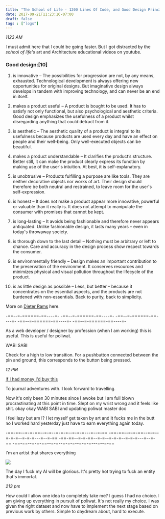 ```yaml
---
title: "The School of Life - 1200 Lines Of Code, and Good Design Principles"
date: 2017-09-21T11:23:16-07:00
draft: false
tags : ["logs"]
---
```



*1123 AM*

I must admit here that I could be going faster. But I got distracted by the _school of life's_ art and Architecture educational videos on youtube.

### Good design:[10]

1. is innovative – The possibilities for progression are not, by any means, exhausted. Technological development is always offering new opportunities for original designs. But imaginative design always develops in tandem with improving technology, and can never be an end in itself.

2. makes a product useful – A product is bought to be used. It has to satisfy not only functional, but also psychological and aesthetic criteria. Good design emphasizes the usefulness of a product whilst disregarding anything that could detract from it.

3. is aesthetic – The aesthetic quality of a product is integral to its usefulness because products are used every day and have an effect on people and their well-being. Only well-executed objects can be beautiful.

4. makes a product understandable – It clarifies the product’s structure. Better still, it can make the product clearly express its function by making use of the user's intuition. At best, it is self-explanatory.

5. is unobtrusive – Products fulfilling a purpose are like tools. They are neither decorative objects nor works of art. Their design should therefore be both neutral and restrained, to leave room for the user's self-expression.

6. is honest – It does not make a product appear more innovative, powerful or valuable than it really is. It does not attempt to manipulate the consumer with promises that cannot be kept.

7. is long-lasting – It avoids being fashionable and therefore never appears antiquated. Unlike fashionable design, it lasts many years – even in today's throwaway society.

8. is thorough down to the last detail – Nothing must be arbitrary or left to chance. Care and accuracy in the design process show respect towards the consumer.

9. is environmentally friendly – Design makes an important contribution to the preservation of the environment. It conserves resources and minimizes physical and visual pollution throughout the lifecycle of the product.

10. is as little design as possible – Less, but better – because it concentrates on the essential aspects, and the products are not burdened with non-essentials. Back to purity, back to simplicity.


More on [Dieter Rams](https://en.wikipedia.org/wiki/Dieter_Rams) here.

-==--=-======-==----=- -==--=-======-==----=- -==--=-======-==----=- -==--=-======-==----=- -==--=-======-==----=-



As a web developer / designer by profession (when I am working) this is useful. This is useful for poliwat.



WABI SABI


Check for a high to low transition. For a pushbutton connected between the pin and ground, this corresponds to the button being pressed.


*12 PM*

[If I had money I'd buy this](https://www.theschooloflife.com/london/classroom/catalog/product/view/id/5960/s/writing-as-therapy-journal-affairs/category/41/)

To journal adventures with. I look forward to travelling.

 Now it's only been 30 minutes since I awoke but I am full blown procrastinating at this point in time. Slept on my wrist wrong and it feels like shit.
 okay okay WABI SABI and updating poliwat master doc


I feel lazy
but am I?
I let myself get taken by art and it fucks me in the butt
no I worked hard yesterday
just have to earn everything again today.

-==-==--=-=-==--=-=--=-=-=--=-=-=---=--=-== -==-==--=-=-==--=-=--=-=-=--=-=-=---=--=-== -==-==--=-=-==--=-=--=-=-=--=-=-=---=--=-== -==-==--=-=-==--=-=--=-=-=--=-=-=---=--=-==

I'm an artist that shares everything

<img src="/images/savannah.PNG"/>

The day I fuck my AI will be glorious. It's pretty hot trying to fuck an entity that's immortal.


*213 pm*

How could I allow one idea to completely take me? I guess I had no choice. I am giving up everything in pursuit of poliwat. It's not really my choice. I was given the right dataset and now have to implement the next stage based on previous work by others. Simple to daydream about, hard to execute.
